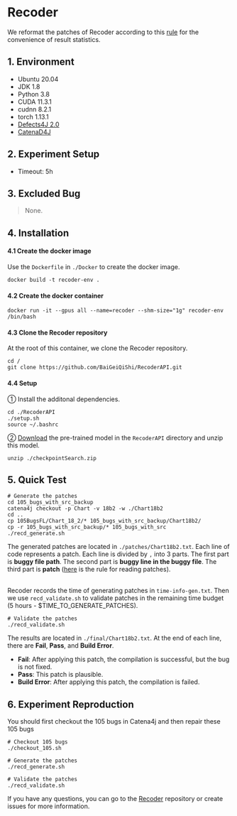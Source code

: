 # Recoder

We reformat the patches of Recoder according to this [rule](rules.md) for the convenience of result statistics.

## 1. Environment

- Ubuntu 20.04
- JDK 1.8
- Python 3.8
- CUDA 11.3.1
- cudnn 8.2.1
- torch 1.13.1
- [Defects4J 2.0](https://github.com/rjust/defects4j)
- [CatenaD4J](https://github.com/universetraveller/CatenaD4J.git)


## 2. Experiment Setup
- Timeout: 5h


## 3. Excluded Bug
> None.


## 4. Installation
#### 4.1 Create the docker image
Use the `Dockerfile` in `./Docker` to create the docker image.
```shell
docker build -t recoder-env .
```

#### 4.2 Create the docker container
```
docker run -it --gpus all --name=recoder --shm-size="1g" recoder-env /bin/bash
 ```

#### 4.3 Clone the Recoder repository
At the root of this container, we clone the Recoder repository.

```shell
cd /
git clone https://github.com/BaiGeiQiShi/RecoderAPI.git
```

#### 4.4 Setup
① Install the additonal dependencies.
```shell
cd ./RecoderAPI
./setup.sh
source ~/.bashrc
```
② [Download](https://drive.google.com/file/d/1XWyx-uPOnV0tEIMaWTkAd3yaaxYD-sbh/view?usp=drive_link) the pre-trained model in the `RecoderAPI` directory and unzip this model.
```
unzip ./checkpointSearch.zip
```


## 5. Quick Test
```
# Generate the patches
cd 105_bugs_with_src_backup
catena4j checkout -p Chart -v 18b2 -w ./Chart18b2
cd ..
cp 105BugsFL/Chart_18_2/* 105_bugs_with_src_backup/Chart18b2/
cp -r 105_bugs_with_src_backup/* 105_bugs_with_src
./recd_generate.sh
```

The generated patches are located in `./patches/Chart18b2.txt`. Each line of code represents a patch. Each line is divided by `,` into 3 parts. The first part is **buggy file path**. The second part is **buggy line in the buggy file**. The third part is **patch** ([here](rules.md) is the rule for reading patches).
<br>
<br>

Recoder records the time of generating patches in `time-info-gen.txt`. Then we use `recd_validate.sh` to validate patches in the remaining time budget (5 hours - $TIME_TO_GENERATE_PATCHES).
```
# Validate the patches
./recd_validate.sh
```

The results are located in `./final/Chart18b2.txt`. At the end of each line, there are **Fail**, **Pass**, and **Build Error**.
- **Fail**: After applying this patch, the compilation is successful, but the bug is not fixed.
- **Pass**: This patch is plausible.
- **Build Error**: After applying this patch, the compilation is failed.


## 6. Experiment Reproduction
You should first checkout the 105 bugs in Catena4j and then repair these 105 bugs
```
# Checkout 105 bugs
./checkout_105.sh

# Generate the patches
./recd_generate.sh

# Validate the patches
./recd_validate.sh
```

If you have any questions, you can go to the [Recoder](https://github.com/pkuzqh/Recoder.git) repository or create issues for more information.
